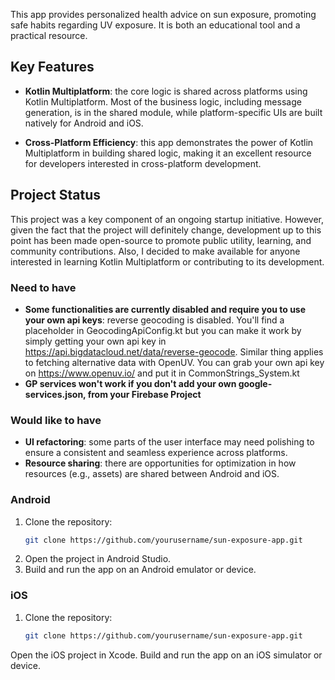 This app provides personalized health advice on sun exposure, promoting safe habits regarding UV exposure. It is both an educational tool and a practical resource.

## Key Features
- **Kotlin Multiplatform**: the core logic is shared across platforms using Kotlin Multiplatform. Most of the business logic, including message generation, is in the shared module, while platform-specific UIs are built natively for Android and iOS.
  
- **Cross-Platform Efficiency**: this app demonstrates the power of Kotlin Multiplatform in building shared logic, making it an excellent resource for developers interested in cross-platform development.

## Project Status
This project was a key component of an ongoing startup initiative. However, given the fact that the project will definitely change, development up to this point has been made open-source to promote public utility, learning, and community contributions. Also, I decided to make available for anyone interested in learning Kotlin Multiplatform or contributing to its development.

### Need to have
- **Some functionalities are currently disabled and require you to use your own api keys**: reverse geocoding is disabled. You'll find a placeholder in GeocodingApiConfig.kt but you can make it work by simply getting your own api key in https://api.bigdatacloud.net/data/reverse-geocode. Similar thing applies to fetching alternative data with OpenUV. You can grab your own api key on https://www.openuv.io/ and put it in CommonStrings_System.kt
- **GP services won't work if you don't add your own google-services.json, from your Firebase Project**

### Would like to have
- **UI refactoring**: some parts of the user interface may need polishing to ensure a consistent and seamless experience across platforms.
- **Resource sharing**: there are opportunities for optimization in how resources (e.g., assets) are shared between Android and iOS.

### Android
1. Clone the repository:
   ```bash
   git clone https://github.com/yourusername/sun-exposure-app.git
2. Open the project in Android Studio.
3. Build and run the app on an Android emulator or device.

### iOS
1. Clone the repository:
   ```bash
   git clone https://github.com/yourusername/sun-exposure-app.git
Open the iOS project in Xcode.
Build and run the app on an iOS simulator or device.
